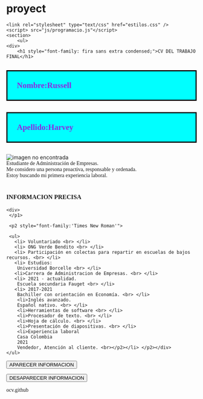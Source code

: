 # proyect<html></html><!DOCTYPE html>
<html lang="es">
<head>
    <meta charset="UTF-8">
    <meta name="viewport" content="width=device-width, initial-scale=1.0">
    <title>Document</title>
    
   
</head>
<style>
    #p1 {
      color: red;
      background-color: blue;
    }
    h2{
        color: blueviolet;
        background-color: aqua;
        font-family:  impact;
        border: solid black;  
        padding: 25px;
        margin-bottom: 30px;

    }
    #p1 #p2 h2 h1 {
        text-align: center;
    }
</style>
<body>

    <link rel="stylesheet" type="text/css" href="estilos.css" />
    <script> src="js/programacio.js"</script>
    <section>
        <ul>
    <div>
        <h1 style="font-family: fira sans extra condensed;">CV DEL TRABAJO FINAL</h1> 
<h2>Nombre:Russell </h2>
<h2>Apellido:Harvey</h2>
<img src="https://randomuser.me/api/portraits/men/78.jpg" alt="imagen no encontrada"> <br>
<p1 style="font-family:Times ;"> Estudiante de Administración de Empresas. <br>
    Me considero una persona proactiva, responsable y ordenada. <br>
    Estoy buscando mi primera experiencia laboral. <br></div>
    <br>
    <h3 style="font-family: Impact;">INFORMACION PRECISA</h3>
    
    <div>
     </p1>

     <p2 style="font-family:'Times New Roman'"> 

     <ul>
       <li> Voluntariado <br> </li>
       <li> ONG Verde Bendito <br> </li>
       <li> Participación en colectas para repartir en escuelas de bajos recursos. <br> </li>
       <li> Estudios: 
        Universidad Borcelle <br> </li>
       <li>Carrera de Administracion de Empresas. <br> </li>
       <li> 2021 - actualidad. 
        Escuela secundaria Fauget <br> </li>
       <li> 2017-2021 
        Bachiller con orientación en Economía. <br> </li>
        <li>Inglés avanzado. 
        Español nativo. <br> </li>
        <li>Herramientas de software <br> </li>
        <li>Procesador de texto. <br> </li>
        <li>Hoja de cálculo. <br> </li>
        <li>Presentación de diapositivas. <br> </li>
        <li>Experiencia laboral 
        Casa Colombia 
        2021 
        Vendedor, Atención al cliente. <br></p2></li> </p2></div>
    </ul>
                                                         
<p id="demo" style="display:none">Mi correo electronico es:wade.hicks@ejemplo.com  <br>
                                  Mi dirección es 8172 Preston Rd <br>
                                  Mi número de teléfono es 429 825-6554 <br>
                                  Mi contraseña es mi bebé <br></p>
<button type="button" onclick="document.getElementById('demo').style.display='block'">APARECER INFORMACION</button>

<button type="button" onclick="document.getElementById('demo').style.display='none'">DESAPARECER INFORMACION</button>

<script>
    fetch('https://jsonplaceholder.typicode.com/todos/1')
      .then(response => response.json())
      .then(json => console.log(json)
        )

    const persona = '{"nombre":"Russell", "edad":35, "ciudad":"CABA" , "apellido:" "Harvey" , "pais:" "argentina" , "provincia:""CABA" , "coreo:" "wade.hicks@ejemplo.com"}';
    const obj = JSON.parse(persona);
    console.log(obj);
    document.getElementById("demo").innerHTML =
    "Nombre: " + obj.nombre +
    "|Edad: " + obj.edad +
    "|Ciudad: " + obj.ciudad +
    "|Apellido: " + obj.apellido +
    "|Pais: " + obj.pais +
    "|Provincia: " + obj.provincia +
    "|Coreo: " + obj.coreo;
</script>
</ul>

</section>
</body>

</html>ocv.github

